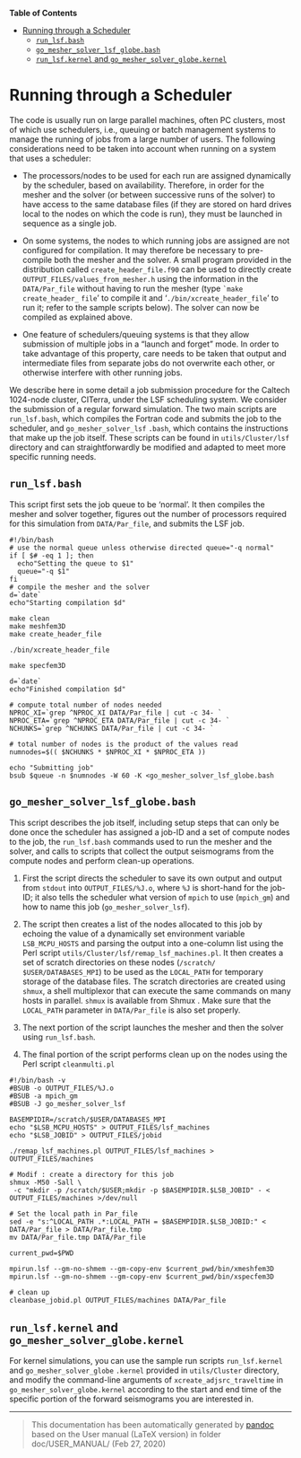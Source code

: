**Table of Contents**

-   [Running through a Scheduler](#running-through-a-scheduler)
    -   [`run_lsf.bash`](#run_lsfbash)
    -   [`go_mesher_solver_lsf_globe.bash`](#go_mesher_solver_lsf_globebash)
    -   [`run_lsf.kernel` and `go_mesher_solver_globe.kernel`](#run_lsfkernel-and-go_mesher_solver_globekernel)

Running through a Scheduler
===========================

The code is usually run on large parallel machines, often PC clusters, most of which use schedulers, i.e., queuing or batch management systems to manage the running of jobs from a large number of users. The following considerations need to be taken into account when running on a system that uses a scheduler:

-   The processors/nodes to be used for each run are assigned dynamically by the scheduler, based on availability. Therefore, in order for the mesher and the solver (or between successive runs of the solver) to have access to the same database files (if they are stored on hard drives local to the nodes on which the code is run), they must be launched in sequence as a single job.

-   On some systems, the nodes to which running jobs are assigned are not configured for compilation. It may therefore be necessary to pre-compile both the mesher and the solver. A small program provided in the distribution called `create_header_file.f90` can be used to directly create` OUTPUT_FILES/values_from_mesher.h` using the information in the `DATA/Par_file` without having to run the mesher (type `` `make ``<span> </span>`create_header_`
    `file`’ to compile it and ‘`./bin/xcreate_header_file`’ to run it; refer to the sample scripts below). The solver can now be compiled as explained above.

-   One feature of schedulers/queuing systems is that they allow submission of multiple jobs in a “launch and forget” mode. In order to take advantage of this property, care needs to be taken that output and intermediate files from separate jobs do not overwrite each other, or otherwise interfere with other running jobs.

We describe here in some detail a job submission procedure for the Caltech 1024-node cluster, CITerra, under the LSF scheduling system. We consider the submission of a regular forward simulation. The two main scripts are `run_lsf.bash`, which compiles the Fortran code and submits the job to the scheduler, and `go_mesher_solver_lsf`
`.bash`, which contains the instructions that make up the job itself. These scripts can be found in `utils/Cluster/lsf` directory and can straightforwardly be modified and adapted to meet more specific running needs.

`run_lsf.bash`
--------------

This script first sets the job queue to be ‘normal’. It then compiles the mesher and solver together, figures out the number of processors required for this simulation from `DATA/Par_file`, and submits the LSF job.

    #!/bin/bash
    # use the normal queue unless otherwise directed queue="-q normal"
    if [ $# -eq 1 ]; then
      echo"Setting the queue to $1"
      queue="-q $1"
    fi
    # compile the mesher and the solver
    d=`date`
    echo"Starting compilation $d"

    make clean
    make meshfem3D
    make create_header_file

    ./bin/xcreate_header_file

    make specfem3D

    d=`date`
    echo"Finished compilation $d"

    # compute total number of nodes needed
    NPROC_XI=`grep ^NPROC_XI DATA/Par_file | cut -c 34- `
    NPROC_ETA=`grep ^NPROC_ETA DATA/Par_file | cut -c 34- `
    NCHUNKS=`grep ^NCHUNKS DATA/Par_file | cut -c 34- `

    # total number of nodes is the product of the values read
    numnodes=$(( $NCHUNKS * $NPROC_XI * $NPROC_ETA ))

    echo "Submitting job"
    bsub $queue -n $numnodes -W 60 -K <go_mesher_solver_lsf_globe.bash

`go_mesher_solver_lsf_globe.bash`
---------------------------------

This script describes the job itself, including setup steps that can only be done once the scheduler has assigned a job-ID and a set of compute nodes to the job, the `run_lsf.bash` commands used to run the mesher and the solver, and calls to scripts that collect the output seismograms from the compute nodes and perform clean-up operations.

1.  First the script directs the scheduler to save its own output and output from `stdout` into `OUTPUT_FILES/%J.o`, where `%J` is short-hand for the job-ID; it also tells the scheduler what version of `mpich` to use (`mpich_gm`) and how to name this job (`go_mesher_solver_lsf`).

2.  The script then creates a list of the nodes allocated to this job by echoing the value of a dynamically set environment variable `LSB_MCPU_HOSTS` and parsing the output into a one-column list using the Perl script `utils/Cluster/lsf/remap_lsf_machines.pl`. It then creates a set of scratch directories on these nodes (`/scratch/`
    `$USER/DATABASES_MPI`) to be used as the `LOCAL_PATH` for temporary storage of the database files. The scratch directories are created using `shmux`, a shell multiplexor that can execute the same commands on many hosts in parallel. `shmux` is available from Shmux . Make sure that the `LOCAL_PATH` parameter in `DATA/Par_file` is also set properly.

3.  The next portion of the script launches the mesher and then the solver using `run_lsf.bash`.

4.  The final portion of the script performs clean up on the nodes using the Perl script `cleanmulti.pl`

<!-- -->

    #!/bin/bash -v
    #BSUB -o OUTPUT_FILES/%J.o
    #BSUB -a mpich_gm
    #BSUB -J go_mesher_solver_lsf

    BASEMPIDIR=/scratch/$USER/DATABASES_MPI
    echo "$LSB_MCPU_HOSTS" > OUTPUT_FILES/lsf_machines
    echo "$LSB_JOBID" > OUTPUT_FILES/jobid

    ./remap_lsf_machines.pl OUTPUT_FILES/lsf_machines > OUTPUT_FILES/machines

    # Modif : create a directory for this job
    shmux -M50 -Sall \
     -c "mkdir -p /scratch/$USER;mkdir -p $BASEMPIDIR.$LSB_JOBID" - < OUTPUT_FILES/machines >/dev/null

    # Set the local path in Par_file
    sed -e "s:^LOCAL_PATH .*:LOCAL_PATH = $BASEMPIDIR.$LSB_JOBID:" < DATA/Par_file > DATA/Par_file.tmp
    mv DATA/Par_file.tmp DATA/Par_file

    current_pwd=$PWD

    mpirun.lsf --gm-no-shmem --gm-copy-env $current_pwd/bin/xmeshfem3D
    mpirun.lsf --gm-no-shmem --gm-copy-env $current_pwd/bin/xspecfem3D

    # clean up
    cleanbase_jobid.pl OUTPUT_FILES/machines DATA/Par_file

`run_lsf.kernel` and `go_mesher_solver_globe.kernel`
----------------------------------------------------

For kernel simulations, you can use the sample run scripts `run_lsf.kernel` and `go_mesher_solver_globe`
`.kernel` provided in `utils/Cluster` directory, and modify the command-line arguments of `xcreate_adjsrc_traveltime` in `go_mesher_solver_globe.kernel` according to the start and end time of the specific portion of the forward seismograms you are interested in.

-----
> This documentation has been automatically generated by [pandoc](http://www.pandoc.org)
> based on the User manual (LaTeX version) in folder doc/USER_MANUAL/
> (Feb 27, 2020)

